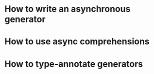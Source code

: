 # How to write an asynchronous generator
# How to use async comprehensions
# How to type-annotate generators
